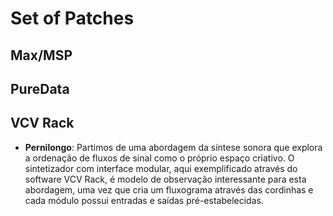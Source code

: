 # Set of Patches

## Max/MSP

## PureData

## VCV Rack 

* **Pernilongo**: Partimos de uma abordagem da síntese sonora que explora a ordenação de fluxos de sinal como o próprio espaço criativo. O sintetizador com interface modular, aqui exemplificado através do software VCV Rack, é modelo de observação interessante para esta abordagem, uma vez que cria um fluxograma através das cordinhas e cada módulo possui entradas e saídas pré-estabelecidas.
